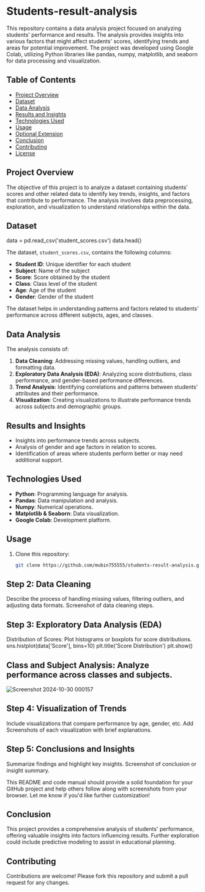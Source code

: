 # Students-result-analysis


This repository contains a data analysis project focused on analyzing students' performance and results. The analysis provides insights into various factors that might affect students' scores, identifying trends and areas for potential improvement. The project was developed using Google Colab, utilizing Python libraries like pandas, numpy, matplotlib, and seaborn for data processing and visualization.

## Table of Contents
- [Project Overview](#project-overview)
- [Dataset](#dataset)
- [Data Analysis](#data-analysis)
- [Results and Insights](#results-and-insights)
- [Technologies Used](#technologies-used)
- [Usage](#usage)
- [Optional Extension](#optional-extension)
- [Conclusion](#conclusion)
- [Contributing](#contributing)
- [License](#license)

## Project Overview
The objective of this project is to analyze a dataset containing students' scores and other related data to identify key trends, insights, and factors that contribute to performance. The analysis involves data preprocessing, exploration, and visualization to understand relationships within the data.

## Dataset
data = pd.read_csv('student_scores.csv')
data.head()

The dataset, `student_scores.csv`, contains the following columns:
- **Student ID**: Unique identifier for each student
- **Subject**: Name of the subject
- **Score**: Score obtained by the student
- **Class**: Class level of the student
- **Age**: Age of the student
- **Gender**: Gender of the student

The dataset helps in understanding patterns and factors related to students' performance across different subjects, ages, and classes.

## Data Analysis
The analysis consists of:
1. **Data Cleaning**: Addressing missing values, handling outliers, and formatting data.
2. **Exploratory Data Analysis (EDA)**: Analyzing score distributions, class performance, and gender-based performance differences.
3. **Trend Analysis**: Identifying correlations and patterns between students' attributes and their performance.
4. **Visualization**: Creating visualizations to illustrate performance trends across subjects and demographic groups.

## Results and Insights
- Insights into performance trends across subjects.
- Analysis of gender and age factors in relation to scores.
- Identification of areas where students perform better or may need additional support.

## Technologies Used
- **Python**: Programming language for analysis.
- **Pandas**: Data manipulation and analysis.
- **Numpy**: Numerical operations.
- **Matplotlib & Seaborn**: Data visualization.
- **Google Colab**: Development platform.

## Usage
1. Clone this repository:
   ```bash
   git clone https://github.com/mubin755555/students-result-analysis.git
## Step 2: Data Cleaning
Describe the process of handling missing values, filtering outliers, and adjusting data formats.
Screenshot of data cleaning steps.
## Step 3: Exploratory Data Analysis (EDA)
Distribution of Scores: Plot histograms or boxplots for score distributions.
sns.histplot(data['Score'], bins=10)
plt.title('Score Distribution')
plt.show()
## Class and Subject Analysis: Analyze performance across classes and subjects.

![Screenshot 2024-10-30 000157](https://github.com/user-attachments/assets/b005b708-0aa2-4797-a670-b5ce169a2283)
## Step 4: Visualization of Trends
Include visualizations that compare performance by age, gender, etc.
Add Screenshots of each visualization with brief explanations.
## Step 5: Conclusions and Insights
Summarize findings and highlight key insights.
Screenshot of conclusion or insight summary.


This README and code manual should provide a solid foundation for your GitHub project and help others follow along with screenshots from your browser. Let me know if you'd like further customization!

## Conclusion
This project provides a comprehensive analysis of students' performance, offering valuable insights into factors influencing results. Further exploration could include predictive modeling to assist in educational planning.

## Contributing
Contributions are welcome! Please fork this repository and submit a pull request for any changes.
